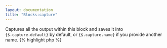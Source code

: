 ```yaml
---
layout: documentation
title: "Blocks:capture"
---
```


Captures all the output within this block and saves it into `{$.capture.default}` by default, or `{$.capture.name}` if you provide another name.
{% highlight php %}
<?php
capture([ string $name = 'default', [ string $assign = null, [ bool $cat = false ]]])
{% endhighlight %}

* **name** capture name, used to read the value afterwards
* **assign**: if set, the value is also saved in the given variable
* **cat**: if true, the value is appended to the previous one (if any) instead of overwriting itIf the cat parameter is true, the content will be appended to the existing content

## Example
{% highlight smarty %}
{capture "foo"}
  Anything in here wont show, it will be saved for later use..
{/capture}
Captured: {$.capture.foo}
{% endhighlight %}

## Output
{% highlight text %}
Captured: Anything in here wont show, it will be saved for later use..
{% endhighlight %}